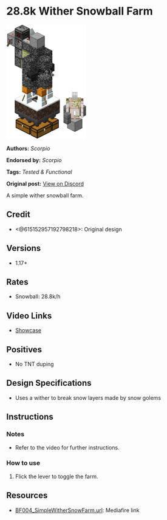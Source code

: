 # 28.8k Wither Snowball Farm
<img alt="area_render_22_.png" src="images/area_render_22_.png?raw=1" height="300px">

**Authors:** *Scorpio*

**Endorsed by:** *Scorpio*

**Tags:** *Tested & Functional*

**Original post:** [View on Discord](https://discord.com/channels/913065809096638494/1392534721707249735)

A simple wither snowball farm.
## Credit
- <@615152957192798218>: Original design
## Versions
- 1.17+
## Rates
- Snowball: 28.8k/h
## Video Links
- [Showcase](<https://www.bilibili.com/video/BV1oXSGYfELZ>)
## Positives
- No TNT duping
## Design Specifications
- Uses a wither to break snow layers made by snow golems
## Instructions
### Notes
- Refer to the video for further instructions.
### How to use
 1. Flick the lever to toggle the farm.

## Resources
- [BF004_SimpleWitherSnowFarm.url](https://www.mediafire.com/file/r28ia50aw1he930/Simple+Wither+Snow+Farm.zip/file): Mediafire link
